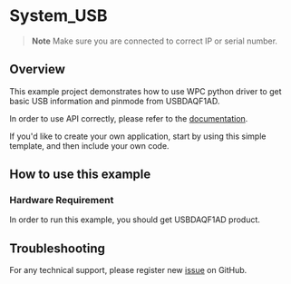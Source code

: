 # System_USB
> **Note**
> Make sure you are connected to correct IP or serial number.

## Overview

This example project demonstrates how to use WPC python driver to get basic USB information and pinmode from USBDAQF1AD.

In order to use API correctly, please refer to the [documentation](https://wpc-systems-ltd.github.io/WPC_Python_driver_release/).

If you'd like to create your own application, start by using this simple template, and then include your own code.

## How to use this example

### Hardware Requirement

In order to run this example, you should get USBDAQF1AD product.

## Troubleshooting

For any technical support, please register new [issue](https://github.com/WPC-Systems-Ltd/WPC_Python_driver_release/issues) on GitHub.